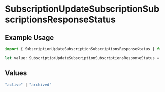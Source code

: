# SubscriptionUpdateSubscriptionSubscriptionsResponseStatus

## Example Usage

```typescript
import { SubscriptionUpdateSubscriptionSubscriptionsResponseStatus } from "open-billing/models/operations";

let value: SubscriptionUpdateSubscriptionSubscriptionsResponseStatus = "active";
```

## Values

```typescript
"active" | "archived"
```